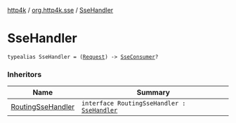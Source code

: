 [http4k](../index.md) / [org.http4k.sse](index.md) / [SseHandler](./-sse-handler.md)

# SseHandler

`typealias SseHandler = (`[`Request`](../org.http4k.core/-request/index.md)`) -> `[`SseConsumer`](-sse-consumer.md)`?`

### Inheritors

| Name | Summary |
|---|---|
| [RoutingSseHandler](../org.http4k.routing/-routing-sse-handler/index.md) | `interface RoutingSseHandler : `[`SseHandler`](./-sse-handler.md) |
